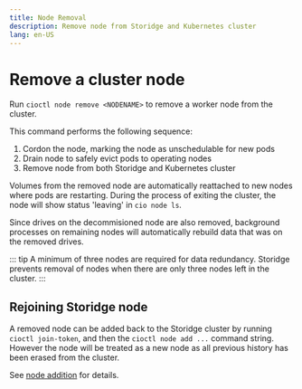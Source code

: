 ```yaml
---
title: Node Removal
description: Remove node from Storidge and Kubernetes cluster
lang: en-US
---
```


# Remove a cluster node

Run `cioctl node remove <NODENAME>` to remove a worker node from the cluster. 

This command performs the following sequence:

1. Cordon the node, marking the node as unschedulable for new pods
2. Drain node to safely evict pods to operating nodes 
3. Remove node from both Storidge and Kubernetes cluster 

Volumes from the removed node are automatically reattached to new nodes where pods are restarting. During the process of exiting the cluster, the node will show status 'leaving' in `cio node ls`.

Since drives on the decommisioned node are also removed, background processes on remaining nodes will automatically rebuild data that was on the removed drives.

::: tip
A minimum of three nodes are required for data redundancy. Storidge prevents removal of nodes when there are only three nodes left in the cluster.
:::

## Rejoining Storidge node

A removed node can be added back to the Storidge cluster by running `cioctl join-token`, and then the `cioctl node add ...` command string. However the node will be treated as a new node as all previous history has been erased from the cluster. 

See [node addition](https://docs.storidge.com/kubernetes_storage/node_addition.html#add-node) for details. 